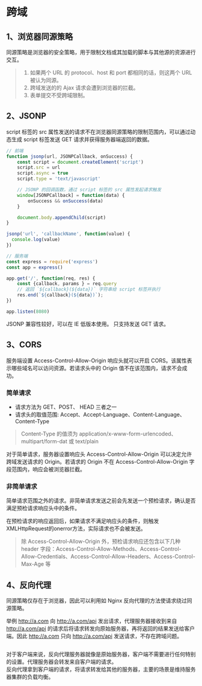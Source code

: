 # 跨域

## 1、浏览器同源策略
同源策略是浏览器的安全策略，用于限制文档或其加载的脚本与其他源的资源进行交互。

> 1. 如果两个 URL 的 protocol、host 和 port 都相同的话，则这两个 URL 被认为同源。  
> 2. 跨域发送的的 Ajax 请求会遭到浏览器的拦截。
> 3. 表单提交不受跨域限制。

<!-- 对于非同源的网站存在以下限制：
- 不能读取和修改对方的 DOM
- 不读访问对方的 Cookie、IndexDB 和 LocalStorage
- 限制 XMLHttpRequest 请求 -->


## 2、JSONP
script 标签的 src 属性发送的请求不在浏览器同源策略的限制范围内，可以通过动态生成 script 标签发送 GET 请求并获得服务器端返回的数据。

```javascript
// 前端
function jsonp(url, JSONPCallback, onSuccess) {
	const script = document.createElement('script')
	script.src = url
	script.async = true
	script.type = 'text/javascript'

	// JSONP 的回调函数，通过 script 标签的 src 属性发起请求触发
	window[JSONPCallback] = function(data) {
		onSuccess && onSuccess(data)
	}

	document.body.appendChild(script)
}

jsonp('url', 'callbackName', function(value) {
  console.log(value)
})
```

```javascript
// 服务端
const express = require('express')
const app = express()

app.get('/', function(req, res) {
	const {callback, params } = req.query
	// 返回 `${callback}(${data})` 字符串给 script 标签并执行
	res.end(`${callback}(${data})`);
})

app.listen(8080)
```

JSONP 兼容性较好，可以在 IE 低版本使用。
只支持发送 GET 请求。

## 3、CORS
服务端设置 Access-Control-Allow-Origin 响应头就可以开启 CORS。该属性表示哪些域名可以访问资源。若请求头中的 Origin 值不在该范围内，请求不会成功。

### 简单请求
- 请求方法为 GET、POST、 HEAD 三者之一
- 请求头的取值范围: Accept、Accept-Language、Content-Language、Content-Type
> Content-Type 的值须为 application/x-www-form-urlencoded、multipart/form-dat 或 text/plain

对于简单请求，服务器设置响应头 Access-Control-Allow-Origin 可以决定允许跨域发送请求的 Origin。若请求的 Origin 不在 Access-Control-Allow-Origin 字段范围内，响应会被浏览器拦截。

### 非简单请求
简单请求范围之外的请求。非简单请求发送之前会先发送一个预检请求，确认是否满足预检请求响应头中的条件。

在预检请求的响应返回后，如果请求不满足响应头的条件，则触发XMLHttpRequest的onerror方法，实际请求也不会被发送。
> 除 Access-Control-Allow-Origin 外，预检请求响应还包含以下几种 header 字段：Access-Control-Allow-Methods、Access-Control-Allow-Credentials、Access-Control-Allow-Headers、Access-Control-Max-Age 等

## 4、反向代理
同源策略仅存在于浏览器，因此可以利用如 Nginx 反向代理的方法使请求绕过同源策略。

举例 http://a.com 向 http://a.com/api 发出请求，代理服务器接收到来自 http://a.com/api 的请求后将请求转发向原始服务器，再将返回的结果发送给客户端。因此 http://a.com 只向 http://a.com/api 发送请求，不存在跨域问题。

<img :src="$withBase('/浏览器/反向代理.jpg')">

对于客户端来说，反向代理服务器就像是原始服务器，客户端不需要进行任何特别的设置。代理服务器会转发来自客户端的请求。  
反向代理拿到客户端的请求，将请求转发给其他的服务器，主要的场景是维持服务器集群的负载均衡。
